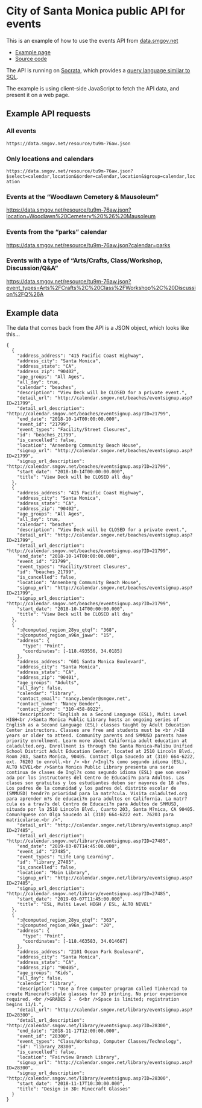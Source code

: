 # City of Santa Monica public API for events
This is an example of how to use the events API from [data.smgov.net](https://data.smgov.net/Public-Services/Calendar-Events/6aer-mv8t)

* [Example page](https://jimthoburn.github.io/santa-monica-events/)
* [Source code](https://github.com/jimthoburn/santa-monica-events/blob/master/index.html)

The API is running on [Socrata](https://dev.socrata.com/docs/endpoints.html), which provides a [query language similar to SQL](https://dev.socrata.com/docs/queries/).

The example is using client-side JavaScript to fetch the API data, and present it on a web page.

## Example API requests

### All events
```https://data.smgov.net/resource/tu9m-76aw.json```

### Only locations and calendars
```https://data.smgov.net/resource/tu9m-76aw.json?$select=calendar,location&$order=calendar,location&$group=calendar,location```

### Events at the “Woodlawn Cemetery & Mausoleum”
https://data.smgov.net/resource/tu9m-76aw.json?location=Woodlawn%20Cemetery%20%26%20Mausoleum

### Events from the “parks” calendar
https://data.smgov.net/resource/tu9m-76aw.json?calendar=parks

### Events with a type of “Arts/Crafts, Class/Workshop, Discussion/Q&A”
https://data.smgov.net/resource/tu9m-76aw.json?event_types=Arts%2FCrafts%2C%20Class%2FWorkshop%2C%20Discussion%2FQ%26A

## Example data
The data that comes back from the API is a JSON object, which looks like this…

```
{
  {
    "address_address": "415 Pacific Coast Highway",
    "address_city": "Santa Monica",
    "address_state": "CA",
    "address_zip": "90402",
    "age_groups": "All Ages",
    "all_day": true,
    "calendar": "beaches",
    "description": "View Deck will be CLOSED for a private event.",
    "detail_url": "http://calendar.smgov.net/beaches/eventsignup.asp?ID=21799",
    "detail_url_description": "http://calendar.smgov.net/beaches/eventsignup.asp?ID=21799",
    "end_date": "2018-10-14T00:00:00.000",
    "event_id": "21799",
    "event_types": "Facility/Street Closures",
    "id": "beaches_21799",
    "is_cancelled": false,
    "location": "Annenberg Community Beach House",
    "signup_url": "http://calendar.smgov.net/beaches/eventsignup.asp?ID=21799",
    "signup_url_description": "http://calendar.smgov.net/beaches/eventsignup.asp?ID=21799",
    "start_date": "2018-10-14T00:00:00.000",
    "title": "View Deck will be CLOSED all day"
  },
  {
    "address_address": "415 Pacific Coast Highway",
    "address_city": "Santa Monica",
    "address_state": "CA",
    "address_zip": "90402",
    "age_groups": "All Ages",
    "all_day": true,
    "calendar": "beaches",
    "description": "View Deck will be CLOSED for a private event.",
    "detail_url": "http://calendar.smgov.net/beaches/eventsignup.asp?ID=21799",
    "detail_url_description": "http://calendar.smgov.net/beaches/eventsignup.asp?ID=21799",
    "end_date": "2018-10-14T00:00:00.000",
    "event_id": "21799",
    "event_types": "Facility/Street Closures",
    "id": "beaches_21799",
    "is_cancelled": false,
    "location": "Annenberg Community Beach House",
    "signup_url": "http://calendar.smgov.net/beaches/eventsignup.asp?ID=21799",
    "signup_url_description": "http://calendar.smgov.net/beaches/eventsignup.asp?ID=21799",
    "start_date": "2018-10-14T00:00:00.000",
    "title": "View Deck will be CLOSED all day"
  },
  {
    ":@computed_region_28yu_qtqf": "368",
    ":@computed_region_a96n_jaww": "15",
    "address": {
      "type": "Point",
      "coordinates": [-118.493556, 34.0185]
    },
    "address_address": "601 Santa Monica Boulevard",
    "address_city": "Santa Monica",
    "address_state": "CA",
    "address_zip": "90401",
    "age_groups": "Adults",
    "all_day": false,
    "calendar": "library",
    "contact_email": "nancy.bender@smgov.net",
    "contact_name": "Nancy Bender",
    "contact_phone": "310-458-8922",
    "description": "English as a Second Language (ESL), Multi Level HIGH<br />Santa Monica Public Library hosts an ongoing series of English as a Second Language (ESL) classes taught by Adult Education Center instructors. Classes are free and students must be <br />18 years or older to attend. Community parents and SMMUSD parents have priority enrollment. Learn more about California adult education at caladulted.org. Enrollment is through the Santa Monica-Malibu Unified School District Adult Education Center, located at 2510 Lincoln Blvd., Room 203, Santa Monica, 90405. Contact Olga Saucedo at (310) 664-6222, ext. 76203 to enroll.<br /> <br />Ingl?s como segundo idioma (ESL), ALTO NIVEL<br />Santa Monica Public Library presenta una serie continua de clases de Ingl?s como segundo idioma (ESL) que son ense?ada por los instructores del Centro de Educaci?n para Adultos. Las clases son gratuitas y los estudiantes deben ser mayores de 18 a?os. Los padres de la comunidad y los padres del distrito escolar de (SMMUSD) tendr?n prioridad para la matr?cula. Visita caladulted.org para aprender m?s de educaci?n para adultos en California. La matr?cula es a trav?s del Centro de Educaci?n para Adultos de SMMUSD, situado por la 2510 Lincoln Blvd., Cuarto 203, Santa M?nica, CA 90405. Comun?quese con Olga Saucedo al (310) 664-6222 ext. 76203 para matricularse.<br />",
    "detail_url": "http://calendar.smgov.net/library/eventsignup.asp?ID=27485",
    "detail_url_description": "http://calendar.smgov.net/library/eventsignup.asp?ID=27485",
    "end_date": "2019-03-07T14:45:00.000",
    "event_id": "27485",
    "event_types": "Life Long Learning",
    "id": "library_27485",
    "is_cancelled": false,
    "location": "Main Library",
    "signup_url": "http://calendar.smgov.net/library/eventsignup.asp?ID=27485",
    "signup_url_description": "http://calendar.smgov.net/library/eventsignup.asp?ID=27485",
    "start_date": "2019-03-07T11:45:00.000",
    "title": "ESL, Multi Level HIGH / ESL, ALTO NIVEL"
  },
  {
    ":@computed_region_28yu_qtqf": "363",
    ":@computed_region_a96n_jaww": "20",
    "address": {
      "type": "Point",
      "coordinates": [-118.463583, 34.014667]
    },
    "address_address": "2101 Ocean Park Boulevard",
    "address_city": "Santa Monica",
    "address_state": "CA",
    "address_zip": "90405",
    "age_groups": "Kids",
    "all_day": false,
    "calendar": "library",
    "description": "Use a free computer program called Tinkercad to create Minecraft-style glasses for 3D printing. No prior experience required. <br />GRADES 2 - 6<br />Space is limited; registration begins 11/1.",
    "detail_url": "http://calendar.smgov.net/library/eventsignup.asp?ID=28300",
    "detail_url_description": "http://calendar.smgov.net/library/eventsignup.asp?ID=28300",
    "end_date": "2018-11-17T12:00:00.000",
    "event_id": "28300",
    "event_types": "Class/Workshop, Computer Classes/Technology",
    "id": "library_28300",
    "is_cancelled": false,
    "location": "Fairview Branch Library",
    "signup_url": "http://calendar.smgov.net/library/eventsignup.asp?ID=28300",
    "signup_url_description": "http://calendar.smgov.net/library/eventsignup.asp?ID=28300",
    "start_date": "2018-11-17T10:30:00.000",
    "title": "Design in 3D: Minecraft Glasses"
  }
}
```
